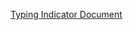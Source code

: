 [Typing Indicator Document](https://docs.google.com/document/d/1mJCmIdjQKPnWd6xRddKHluGt45ogteomM_JggpA9jPw/edit?tab=t.0#heading=h.o2p21a9l26mu)